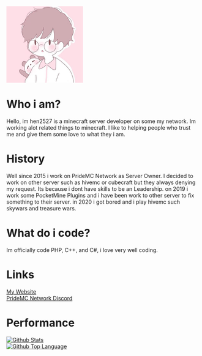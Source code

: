 <img src="2eedfb74-d92e-4a94-bcc8-6cadb84aaec3.png" align=center>

# Who i am?
Hello, im hen2527 is a minecraft server developer on some my network. Im working alot related things to minecraft. I like to helping people who trust me and give them some love to what they i am.
# History
Well since 2015 i work on PrideMC Network as Server Owner. I decided to work on other server such as hivemc or cubecraft but they always denying my request. Its because i dont have skills to be an Leadership. on 2019 i work some PocketMine Plugins and i have been work to other server to fix something to their server. in 2020 i got bored and i play hivemc such skywars and treasure wars.
# What do i code?
Im officially code PHP, C++, and C#, i love very well coding.
# Links
[My Website](https://hen2527.tk/)<br>
[PrideMC Network Discord](https://discord.gg/kpAdXNCmRR)
# Performance
[![Github Stats](https://github-readme-stats.vercel.app/api?username=xqwtxon&show_icons=true&bg_color=30,e96443,904e95&title_color=fff&text_color=fffff)](https://github.com/xqwtxon)<br>
[![Github Top Language](https://github-readme-stats.vercel.app/api/top-langs/?username=xqwtxon&layout=compact&&bg_color=30,e96443,904e95&title_color=fff&text_color=fff)](https://github.com/xqwtxon)
